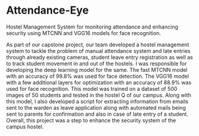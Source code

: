 # Attendance-Eye
Hostel Management System for monitoring attendance and enhancing security using MTCNN and VGG16 models for face recognition.

As part of our capstone project, our team developed a hostel management system to tackle the problem of manual attendance system and late entries through already existing cameras, student leave entry registration as well as to track student movement in and out of the hostels. I was responsible for developing the deep learning model for the same. The fast MTCNN model with an accuracy of 99.8% was used for face detection. The VGG16 model with a few additional layers for optimization with an accuracy of 88.9% was used for face recognition. This model was trained on a dataset of 500 images of 50 students and tested in the hostel Q of our campus. Along with this model, I also developed a script for extracting information from emails sent to the warden as leave application along with automated mails being sent to parents for confirmation and also in case of late entry of a student. Overall, this project was a step to enhance the security system of the campus hostel. 
